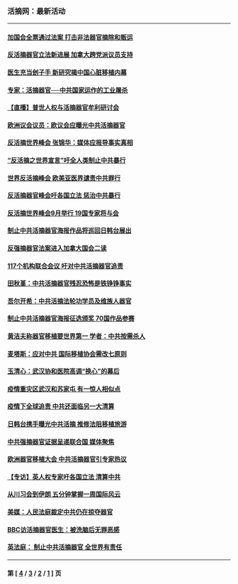 ### 活摘网：最新活动
---
#### [加国会全票通过法案 打击非法器官摘除和贩运](../../pages/nf5883/n13884924.md?01010430) 
#### [反活摘器官立法新进展 加拿大跨党派议员支持](../../pages/nf5883/n13876061.md?01010430) 
#### [医生充当刽子手 新研究揭中国心脏移植内幕](../../pages/nf5883/n13772291.md?01010430) 
#### [专家：活摘器官──中共国家运作的工业屠杀](../../pages/nf5883/n13761178.md?01010430) 
#### [【直播】普世人权与活摘器官牟利研讨会](../../pages/nf5883/n13425146.md?01010430) 
#### [欧洲议会议员：欧议会应曝光中共活摘器官](../../pages/nf5883/n13336571.md?01010430) 
#### [反活摘世界峰会 张锦华：媒体应报导事实真相](../../pages/nf5883/n13278502.md?01010430) 
#### [“反活摘之世界宣言”吁全人类制止中共暴行](../../pages/nf5883/n13259730.md?01010430) 
#### [世界反活摘峰会 欧美亚医界谴责中共罪行](../../pages/nf5883/n13253550.md?01010430) 
#### [反活摘器官峰会吁各国立法 惩治中共暴行](../../pages/nf5883/n13245052.md?01010430) 
#### [反活摘世界峰会9月举行 19国专家将与会](../../pages/nf5883/n13201492.md?01010430) 
#### [制止中共活摘器官海报作品将巡回日韩台展出](../../pages/nf5883/n13177791.md?01010430) 
#### [反强摘器官法案进入加拿大国会二读](../../pages/nf5883/n13033450.md?01010430) 
#### [117个机构联合会议 吁对中共活摘器官追责](../../pages/nf5883/n12775087.md?01010430) 
#### [田秋堇：中共活摘器官残忍恐怖是铁铮铮事实](../../pages/nf5883/n12702148.md?01010430) 
#### [吾尔开希：中共活摘法轮功学员及维族人器官](../../pages/nf5883/n12693197.md?01010430) 
#### [制止中共活摘器官海报征选颁奖 70国作品参赛](../../pages/nf5883/n12692050.md?01010430) 
#### [黄洁夫称器官移植要世界第一 学者：中共按需杀人](../../pages/nf5883/n12572329.md?01010430) 
#### [麦塔斯：应对中共 国际移植协会需改七原则](../../pages/nf5883/n12514711.md?01010430) 
#### [玉清心：武汉协和医院高调“换心”的幕后](../../pages/nf5883/n12298730.md?01010430) 
#### [疫情重灾区武汉和苏家屯 有一惊人相似点](../../pages/nf5883/n12150824.md?01010430) 
#### [疫情下全球追责 中共还面临另一大清算](../../pages/nf5883/n12070397.md?01010430) 
#### [日韩台携手曝光中共活摘 推修法阻移植旅游](../../pages/nf5883/n11712046.md?01010430) 
#### [中共强摘器官证据呈递联合国 媒体聚焦](../../pages/nf5883/n11546426.md?01010430) 
#### [欧洲器官移植大会 中共活摘器官引专家热议](../../pages/nf5883/n11539095.md?01010430) 
#### [【专访】英人权专家吁各国立法 清算中共](../../pages/nf5883/n11367315.md?01010430) 
#### [从川习会到伊朗 五分钟掌握一周国际风云](../../pages/nf5883/n11338520.md?01010430) 
#### [美媒：人民法庭裁定中共仍在掠夺器官](../../pages/nf5883/n11334897.md?01010430) 
#### [BBC访活摘器官医生：被洗脑后无罪恶感](../../pages/nf5883/n11335935.md?01010430) 
#### [英法庭： 制止中共活摘器官 全世界有责任](../../pages/nf5883/n11330691.md?01010430) 

---
#### 第 [ [4](./4.md?01010430) / [3](./3.md?01010430) / [2](./2.md?01010430) / [1](./1.md?01010430) ] 页

